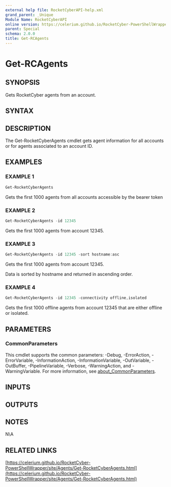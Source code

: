 ```yaml
---
external help file: RocketCyberAPI-help.xml
grand_parent: _Unique
Module Name: RocketCyberAPI
online version: https://celerium.github.io/RocketCyber-PowerShellWrapper/site/_Unique/Get-RCAgents.html
parent: Special
schema: 2.0.0
title: Get-RCAgents
---
```


# Get-RCAgents

## SYNOPSIS
Gets RocketCyber agents from an account.

## SYNTAX

## DESCRIPTION
The Get-RocketCyberAgents cmdlet gets agent information
for all accounts or for agents associated to an account ID.

## EXAMPLES

### EXAMPLE 1
```powershell
Get-RocketCyberAgents
```

Gets the first 1000 agents from all accounts accessible
by the bearer token

### EXAMPLE 2
```powershell
Get-RocketCyberAgents -id 12345
```

Gets the first 1000 agents from account 12345.

### EXAMPLE 3
```powershell
Get-RocketCyberAgents -id 12345 -sort hostname:asc
```

Gets the first 1000 agents from account 12345.

Data is sorted by hostname and returned in ascending order.

### EXAMPLE 4
```powershell
Get-RocketCyberAgents -id 12345 -connectivity offline,isolated
```

Gets the first 1000 offline agents from account 12345 that are
either offline or isolated.

## PARAMETERS

### CommonParameters
This cmdlet supports the common parameters: -Debug, -ErrorAction, -ErrorVariable, -InformationAction, -InformationVariable, -OutVariable, -OutBuffer, -PipelineVariable, -Verbose, -WarningAction, and -WarningVariable. For more information, see [about_CommonParameters](http://go.microsoft.com/fwlink/?LinkID=113216).

## INPUTS

## OUTPUTS

## NOTES
N\A

## RELATED LINKS

[https://celerium.github.io/RocketCyber-PowerShellWrapper/site/Agents/Get-RocketCyberAgents.html](https://celerium.github.io/RocketCyber-PowerShellWrapper/site/Agents/Get-RocketCyberAgents.html)

